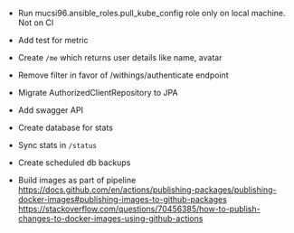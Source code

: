 - Run mucsi96.ansible_roles.pull_kube_config role only on local machine. Not on CI
- Add test for metric
- Create `/me` which returns user details like name, avatar
- Remove filter in favor of /withings/authenticate endpoint
- Migrate AuthorizedClientRepository to JPA

- Add swagger API
- Create database for stats
- Sync stats in `/status`
- Create scheduled db backups


- Build images as part of pipeline https://docs.github.com/en/actions/publishing-packages/publishing-docker-images#publishing-images-to-github-packages
https://stackoverflow.com/questions/70456385/how-to-publish-changes-to-docker-images-using-github-actions
